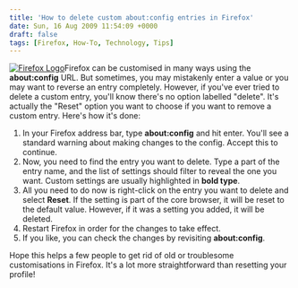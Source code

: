 ```yaml
---
title: 'How to delete custom about:config entries in Firefox'
date: Sun, 16 Aug 2009 11:54:09 +0000
draft: false
tags: [Firefox, How-To, Technology, Tips]
---
```


[![Firefox Logo](http://gerard.interwebworld.co.uk/files/2009/08/firefox-e1379623063857.jpg)](http://gerard.interwebworld.co.uk/files/2009/08/firefox-e1379623063857.jpg)Firefox can be customised in many ways using the **about:config** URL. But sometimes, you may mistakenly enter a value or you may want to reverse an entry completely. However, if you've ever tried to delete a custom entry, you'll know there's no option labelled "delete". It's actually the "Reset" option you want to choose if you want to remove a custom entry. Here's how it's done:

1.  In your Firefox address bar, type **about:config** and hit enter. You'll see a standard warning about making changes to the config. Accept this to continue.
2.  Now, you need to find the entry you want to delete. Type a part of the entry name, and the list of settings should filter to reveal the one you want. Custom settings are usually highlighted in **bold type**.
3.  All you need to do now is right-click on the entry you want to delete and select **Reset**. If the setting is part of the core browser, it will be reset to the default value. However, if it was a setting you added, it will be deleted.
4.  Restart Firefox in order for the changes to take effect.
5.  If you like, you can check the changes by revisiting **about:config**.

Hope this helps a few people to get rid of old or troublesome customisations in Firefox. It's a lot more straightforward than resetting your profile!